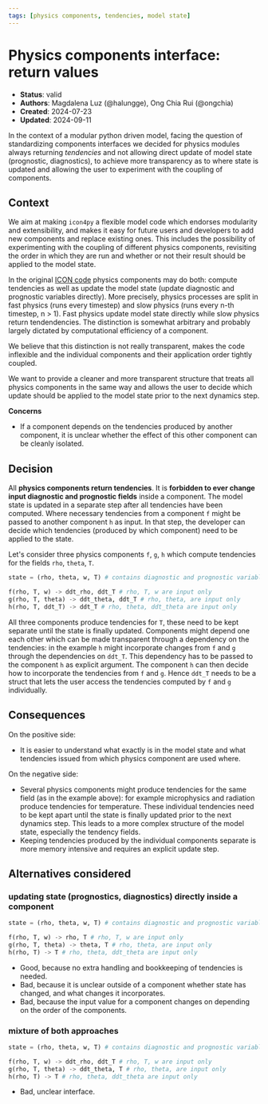 ```yaml
---
tags: [physics components, tendencies, model state]
---
```


# Physics components interface: return values

- **Status**: valid
- **Authors**: Magdalena Luz (@halungge), Ong Chia Rui (@ongchia)
- **Created**: 2024-07-23
- **Updated**: 2024-09-11

In the context of a modular python driven model, facing the question of standardizing components interfaces
we decided for physics modules always returning _tendencies_ and
not allowing direct update of model state (prognostic, diagnostics), to achieve more transparency as to where state is updated and allowing the user to experiment
with the coupling of components.

## Context

We aim at making `icon4py` a flexible model code which endorses modularity and extensibility, and makes it
easy for future users and developers to add new components and replace existing ones. This includes the
possibility of experimenting with the coupling of different physics components, revisiting
the order in which they are run and whether or not their result should be applied to the model state.

In the original [ICON code](https://gitlab.dkrz.de/icon/icon-model) physics components may do both: compute tendencies as well as
update the model state (update diagnostic and prognostic variables directly). More precisely, physics
processes are split in fast physics (runs every timestep) and slow physics (runs every n-th timestep, n > 1). Fast physics update model state directly
while slow physics return tendendencies. The distinction is somewhat arbitrary and probably largely dictated by
computational efficiency of a component.

We believe that this distinction is not really transparent, makes the code inflexible and the individual components and their application order tightly coupled.

We want to provide a cleaner and more transparent structure that treats all physics components in the same way and allows
the user to decide which update should be applied to the model state prior to the next dynamics step.

**Concerns**

- If a component depends on the tendencies produced by another component, it is unclear whether the effect of this other component
  can be cleanly isolated.

## Decision

All **physics components return tendencies**. It is **forbidden to ever change input diagnostic and prognostic
fields** inside a component. The model state is updated in a separate step after all tendencies have been computed. Where necessary
tendencies from a component `f` might be passed to another component `h` as input.
In that step, the developer can decide which tendencies (produced by which component) need to be applied to the state.

Let's consider three physics components `f`, `g`, `h` which compute tendencies for the fields `rho`, `theta`, `T`.

```python
state = (rho, theta, w, T) # contains diagnostic and prognostic variables at time t

f(rho, T, w) -> ddt_rho, ddt_T # rho, T, w are input only
g(rho, T, theta) -> ddt_theta, ddt_T # rho, theta, are input only
h(rho, T, ddt_T) -> ddt_T # rho, theta, ddt_theta are input only

```

All three components produce tendencies for `T`, these need to be kept separate until the state is finally updated.
Components might depend one each other which can be made transparent through a dependency on the tendencies: in the example
`h` might incorporate changes from `f` and `g` through the dependencies on `ddt_T`. This dependency has to be passed to the component `h` as
explicit argument. The component `h` can then decide how to incorporate the tendencies from `f` and `g`.
Hence `ddt_T` needs to be a struct that lets the user access the tendencies computed by `f` and `g` individually.

## Consequences

On the positive side:

- It is easier to understand what exactly is in the model state and what tendencies issued from which
  physics component are used where.

On the negative side:

- Several physics components might produce tendencies for the same field (as in the example above): for example microphysics and radiation
  produce tendencies for temperature. These individual tendencies need to be kept apart until the state is finally updated
  prior to the next dynamics step. This leads to a more complex structure of the model state, especially the tendency fields.
- Keeping tendencies produced by the individual components separate is more memory intensive
  and requires an explicit update step.

## Alternatives considered

### updating state (prognostics, diagnostics) directly inside a component

```python
state = (rho, theta, w, T) # contains diagnostic and prognostic variables at time t

f(rho, T, w) -> rho, T # rho, T, w are input only
g(rho, T, theta) -> theta, T # rho, theta, are input only
h(rho, T) -> T # rho, theta, ddt_theta are input only
```

- Good, because no extra handling and bookkeeping of tendencies is needed.
- Bad, because it is unclear outside of a component whether state has changed, and what changes it incorporates.
- Bad, because the input value for a component changes on depending on the order of the components.

### mixture of both approaches

```python
state = (rho, theta, w, T) # contains diagnostic and prognostic variables at time t

f(rho, T, w) -> ddt_rho, ddt_T # rho, T, w are input only
g(rho, T, theta) -> ddt_theta, T # rho, theta, are input only
h(rho, T) -> T # rho, theta, ddt_theta are input only
```

- Bad, unclear interface.
